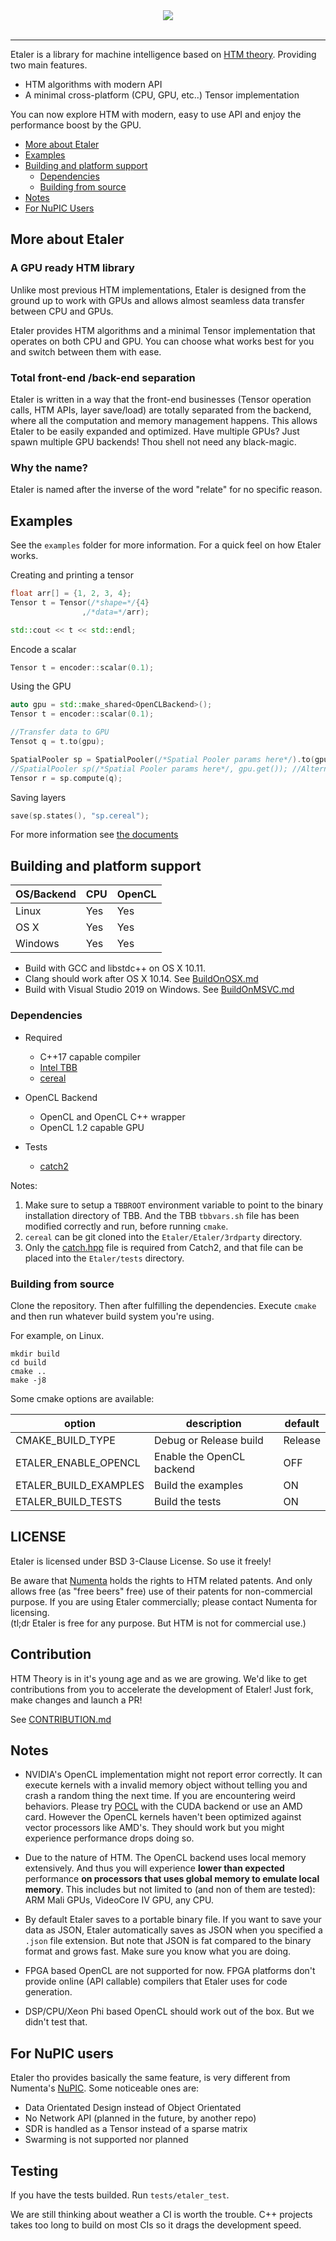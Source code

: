 <div align="center">
  <img src="https://raw.githubusercontent.com/etaler/Etaler/master/docs/images/logov1.png"><br><br>
</div>

---

Etaler is a library for machine intelligence based on [HTM theory](https://numenta.com/assets/pdf/biological-and-machine-intelligence/BAMI-Complete.pdf). Providing two main features.

* HTM algorithms with modern API
* A minimal cross-platform (CPU, GPU, etc..) Tensor implementation

You can now explore HTM with modern, easy to use API and enjoy the performance boost by the GPU.

* [More about Etaler](#more-about-etaler)
* [Examples](#examples)
* [Building and platform support](#building-and-platform-support)
  * [Dependencies](#dependencies)
  * [Building from source](#building-from-source)
* [Notes](#notes)
* [For NuPIC Users](#for-nupic-users)

## More about Etaler

### A GPU ready HTM library

Unlike most previous HTM implementations, Etaler is designed from the ground up to work with GPUs and allows almost seamless data transfer between CPU and GPUs.

Etaler provides HTM algorithms and a minimal Tensor implementation that operates on both CPU and GPU. You can choose what works best for you and switch between them with ease.

### Total front-end /back-end separation

Etaler is written in a way that the front-end businesses (Tensor operation calls, HTM APIs, layer save/load) are totally separated from the backend, where all the computation and memory management happens. This allows Etaler to be easily expanded and optimized. Have multiple GPUs? Just spawn multiple GPU backends! Thou shell not need any black-magic.

### Why the name?

Etaler is named after the inverse of the word "relate" for no specific reason.

## Examples

See the `examples` folder for more information. For a quick feel on how Etaler works.

Creating and printing a tensor

```C++
float arr[] = {1, 2, 3, 4};
Tensor t = Tensor(/*shape=*/{4}
                ,/*data=*/arr);

std::cout << t << std::endl;
```

Encode a scalar

```C++
Tensor t = encoder::scalar(0.1);
```

Using the GPU

```C++
auto gpu = std::make_shared<OpenCLBackend>();
Tensor t = encoder::scalar(0.1);

//Transfer data to GPU
Tensot q = t.to(gpu);

SpatialPooler sp = SpatialPooler(/*Spatial Pooler params here*/).to(gpu);
//SpatialPooler sp(/*Spatial Pooler params here*/, gpu.get()); //Alternativelly
Tensor r = sp.compute(q);
```

Saving layers

```C++
save(sp.states(), "sp.cereal");
```

For more information see [the documents](docs/)

## Building and platform support

| OS/Backend | CPU | OpenCL |
| ---------- | --- | ------ |
| Linux      | Yes | Yes    |
| OS X       | Yes | Yes    |
| Windows    | Yes | Yes    |

* Build with GCC and libstdc++ on OS X 10.11.
* Clang should work after OS X 10.14. See [BuildOnOSX.md](docs/BuildOnOSX.md)
* Build with Visual Studio 2019 on Windows. See [BuildOnMSVC.md](docs/BuildOnMSVC.md)

### Dependencies

* Required
  
  * C++17 capable compiler
  * [Intel TBB](https://github.com/01org/tbb)
  * [cereal](https://github.com/USCiLab/cereal)

* OpenCL Backend
  
  * OpenCL and OpenCL C++ wrapper
  * OpenCL 1.2 capable GPU

* Tests
  
  * [catch2](https://github.com/catchorg/Catch2)

Notes:

1. Make sure to setup a `TBBROOT` environment variable to point to the binary installation directory of TBB. And the TBB `tbbvars.sh` file has been modified correctly and run, before running `cmake`.
2. `cereal` can be git cloned into the `Etaler/Etaler/3rdparty` directory.
3. Only the [catch.hpp](https://github.com/catchorg/Catch2/releases/download/v2.8.0/catch.hpp) file is required from Catch2, and that file can be placed into the `Etaler/tests` directory.

### Building from source

Clone the repository. Then after fulfilling the dependencies. Execute `cmake` and then run whatever build system you're using.

For example, on Linux.

```shell
mkdir build
cd build
cmake ..
make -j8
```

Some cmake options are available:

| option                | description               | default |
| --------------------- | ------------------------- | ------- |
| CMAKE_BUILD_TYPE      | Debug or Release build    | Release |
| ETALER_ENABLE_OPENCL  | Enable the OpenCL backend | OFF     |
| ETALER_BUILD_EXAMPLES | Build the examples        | ON      |
| ETALER_BUILD_TESTS    | Build the tests           | ON      |

## LICENSE

Etaler is licensed under BSD 3-Clause License. So use it freely!

Be aware that [Numenta](https://numenta.com/) holds the rights to HTM related patents. And only allows free (as "free beers" free) use of their patents for non-commercial purpose. If you are using Etaler commercially; please contact Numenta for licensing. <br>
(tl;dr Etaler is free for any purpose. But HTM is not for commercial use.)

## Contribution

HTM Theory is in it's young age and as we are growing. We'd like to get contributions from you to accelerate the development of Etaler! Just fork, make changes and launch a PR!

See [CONTRIBUTION.md](docs/Contribution.md)

## Notes

* NVIDIA's OpenCL implementation might not report error correctly. It can execute kernels with a invalid memory object without telling you and crash a random thing the next time. If you are encountering weird behaviors. Please try [POCL](http://portablecl.org/) with the CUDA backend or use an AMD card. However the OpenCL kernels haven't been optimized against vector processors like AMD's. They should work but you might experience performance drops doing so.

* Due to the nature of HTM. The OpenCL backend uses local memory extensively. And thus you will experience **lower than expected** performance **on processors that uses global memory to emulate local memory**. This includes but not limited to (and non of them are tested): ARM Mali GPUs, VideoCore IV GPU, any CPU.

* By default Etaler saves to a portable binary file. If you want to save your data as JSON, Etaler automatically saves as JSON when you specified a `.json` file extension. But note that JSON is fat compared to the binary format and grows fast. Make sure you know what you are doing.

* FPGA based OpenCL are not supported for now. FPGA platforms don't provide online (API callable) compilers that Etaler uses for code generation.

* DSP/CPU/Xeon Phi based OpenCL should work out of the box. But we didn't test that.

## For NuPIC users

Etaler tho provides basically the same feature, is very different from Numenta's [NuPIC](https://github.com/numenta/nupic). Some noticeable ones are:

* Data Orientated Design instead of Object Orientated
* No Network API (planned in the future, by another repo)
* SDR is handled as a Tensor instead of a sparse matrix
* Swarming is not supported nor planned

## Testing

If you have the tests builded. Run `tests/etaler_test`.

We are still thinking about weather a CI is worth the trouble. C++ projects takes too long to build on most CIs so it drags the development speed.
